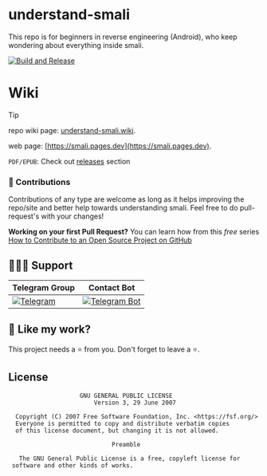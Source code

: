 # understand-smali 
This repo is for beginners in reverse engineering (Android), who keep wondering about everything inside smali.

[![Build and Release](https://github.com/AbhiTheModder/understand-smali/actions/workflows/book-release.yml/badge.svg)](https://github.com/AbhiTheModder/understand-smali/actions/workflows/book-release.yml)


# Wiki
> [!TIP]
> repo wiki page: [understand-smali.wiki](https://github.com/AbhiTheModder/understand-smali/wiki).
> 
> web page: [https://smali.pages.dev](https://smali.pages.dev).
>
> `PDF/EPUB`: Check out [releases](https://github.com/AbhiTheModder/understand-smali/releases) section


### 🐩 Contributions

Contributions of any type are welcome as long as it helps improving the repo/site and better help towards understanding smali. Feel free to do pull-request's with your changes!

**Working on your first Pull Request?** You can learn how from this _free_ series [How to Contribute to an Open Source Project on GitHub](https://kcd.im/pull-request)


## 👨🏻‍💻 Support

| Telegram Group | Contact Bot |
|--------|--------|
| [![](https://img.shields.io/badge/Telegram-black?style=for-the-badge&logo=Telegram "Telegram")](https://t.me/joinchat/xP-wW-A5mIBmMjY1) | [![](https://img.shields.io/badge/Telegram-bot-black?style=for-the-badge&logo=Telegram_bot "Telegram Bot")](https://t.me/QbtaumaiBot) |


## 💖 Like my work?
This project needs a ⭐ from you. Don't forget to leave a ⭐.  


## License

```plaintext
                    GNU GENERAL PUBLIC LICENSE
                        Version 3, 29 June 2007

  Copyright (C) 2007 Free Software Foundation, Inc. <https://fsf.org/>
  Everyone is permitted to copy and distribute verbatim copies
  of this license document, but changing it is not allowed.

                             Preamble

   The GNU General Public License is a free, copyleft license for
 software and other kinds of works.
```
